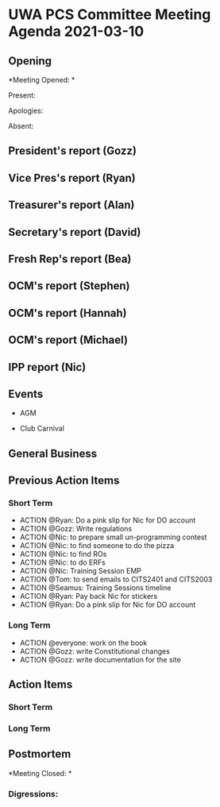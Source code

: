# UWA PCS Committee Meeting Agenda 2021-03-10

## Opening
*Meeting Opened: *

Present:

Apologies:

Absent:

## President's report (Gozz)
## Vice Pres's report (Ryan)
## Treasurer's report (Alan)
## Secretary's report (David)
## Fresh Rep's report (Bea)
## OCM's report (Stephen)
## OCM's report (Hannah)
## OCM's report (Michael)
## IPP report (Nic)
## Events

- AGM

- Club Carnival

## General Business

## Previous Action Items

### Short Term

- ACTION @Ryan: Do a pink slip for Nic for DO account
- ACTION @Gozz: Write regulations
- ACTION @Nic: to prepare small un-programming contest
- ACTION @Nic: to find someone to do the pizza
- ACTION @Nic: to find ROs
- ACTION @Nic: to do ERFs
- ACTION @Nic: Training Session EMP
- ACTION @Tom: to send emails to CITS2401 and CITS2003
- ACTION @Seamus: Training Sessions timeline
- ACTION @Ryan: Pay back Nic for stickers
- ACTION @Ryan: Do a pink slip for Nic for DO account

### Long Term

- ACTION @everyone: work on the book
- ACTION @Gozz: write Constitutional changes
- ACTION @Gozz: write documentation for the site

## Action Items

### Short Term


### Long Term

## Postmortem
*Meeting Closed: *
###  Digressions:
